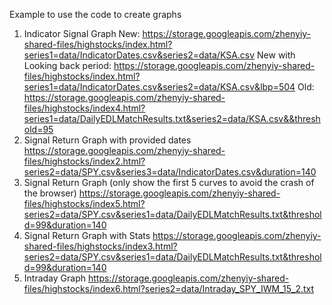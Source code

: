 Example to use the code to create graphs
1. Indicator Signal Graph
New:
https://storage.googleapis.com/zhenyiy-shared-files/highstocks/index.html?series1=data/IndicatorDates.csv&series2=data/KSA.csv
New with Looking back period:
https://storage.googleapis.com/zhenyiy-shared-files/highstocks/index.html?series1=data/IndicatorDates.csv&series2=data/KSA.csv&lbp=504
Old:
https://storage.googleapis.com/zhenyiy-shared-files/highstocks/index4.html?series1=data/DailyEDLMatchResults.txt&series2=data/KSA.csv&&threshold=95
2. Signal Return Graph with provided dates
https://storage.googleapis.com/zhenyiy-shared-files/highstocks/index2.html?series2=data/SPY.csv&series3=data/IndicatorDates.csv&duration=140
3. Signal Return Graph (only show the first 5 curves to avoid the crash of the browser)
https://storage.googleapis.com/zhenyiy-shared-files/highstocks/index5.html?series2=data/SPY.csv&series1=data/DailyEDLMatchResults.txt&threshold=99&duration=140
4. Signal Return Graph with Stats
https://storage.googleapis.com/zhenyiy-shared-files/highstocks/index3.html?series2=data/SPY.csv&series1=data/DailyEDLMatchResults.txt&threshold=99&duration=140
5. Intraday Graph
https://storage.googleapis.com/zhenyiy-shared-files/highstocks/index6.html?series2=data/Intraday_SPY_IWM_15_2.txt
